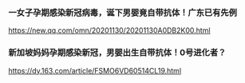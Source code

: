 ### 一女子孕期感染新冠病毒，诞下男婴竟自带抗体！广东已有先例
https://new.qq.com/omn/20201130/20201130A0DB2K00.html

### 新加坡妈妈孕期感染新冠，男婴出生自带抗体！0号进化者？
https://dy.163.com/article/FSMO6VD60514CL19.html
